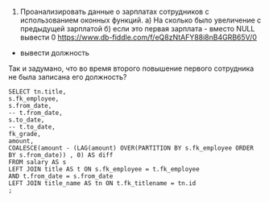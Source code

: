 1. Проанализировать данные о зарплатах сотрудников с использованием оконных функций.
а) На сколько было увеличение с предыдущей зарплатой
б) если это первая зарплата - вместо NULL вывести 0
https://www.db-fiddle.com/f/eQ8zNtAFY88i8nB4GRB65V/0
+ вывести должность

Так и задумано, что во время второго повышение первого сотрудника не была записана его должность?

```shell
SELECT tn.title,
s.fk_employee,
s.from_date,
-- t.from_date,
s.to_date,
-- t.to_date,
fk_grade,
amount,
COALESCE(amount - (LAG(amount) OVER(PARTITION BY s.fk_employee ORDER BY s.from_date)) , 0) AS diff
FROM salary AS s
LEFT JOIN title AS t ON s.fk_employee = t.fk_employee
AND t.from_date = s.from_date
LEFT JOIN title_name AS tn ON t.fk_titlename = tn.id
;
```